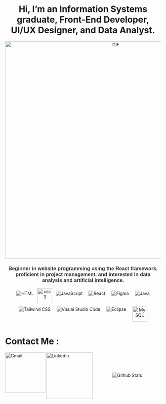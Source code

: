 <h1 align="center">Hi, I’m an Information Systems graduate, Front-End Developer, UI/UX Designer, and Data Analyst.</h1>
<div align="center">
<img hight="300" width="700" alt="GIF" align="center" src="https://media4.giphy.com/media/v1.Y2lkPTc5MGI3NjExd3c2N2M4Z3p6bWo3YWJ3M3VqNjRsMWk3anhxNjk2NXBsMWowY2NjbCZlcD12MV9pbnRlcm5hbF9naWZfYnlfaWQmY3Q9Zw/2IudUHdI075HL02Pkk/giphy.gif">
</div
<div style="max-width: 800px; margin: auto; padding: 20px; border: 2px solid black; border-radius: 10px; background-color: #f9f9f9; box-shadow: 0 4px 10px rgba(0, 0, 0, 0.1);">
    <h3 align="center" style="color: #333; font-family: Arial, sans-serif;">
        Beginner in website programming using the React framework, proficient in project management, and interested in data analysis and artificial intelligence.
    </h3>
</div>

<p align="left">
<p align="center">
  <img src="https://img.icons8.com/color/48/000000/html-5.png" alt="HTML" style="vertical-align:top; margin:8px;">
    <img width="48" height="48" src="https://img.icons8.com/fluency/48/css3.png" alt="css3" />
  <img src="https://img.icons8.com/color/48/000000/javascript.png" alt="JavaScript" style="vertical-align:top; margin:8px;">
  <img src="https://img.icons8.com/color/48/000000/react-native.png" alt="React" style="vertical-align:top; margin:8px;">
  <img src="https://img.icons8.com/color/48/000000/figma.png" alt="Figma" style="vertical-align:top; margin:8px;">
  <img src="https://img.icons8.com/color/48/000000/java-coffee-cup-logo.png" alt="Java" style="vertical-align:top; margin:8px;">
  <img src="https://img.icons8.com/color/48/000000/tailwindcss.png" alt="Tailwind CSS" style="vertical-align:top; margin:8px;">
  <img src="https://img.icons8.com/color/48/000000/visual-studio-code-2019.png" alt="Visual Studio Code" style="vertical-align:top; margin:8px;">
  <img src="https://img.icons8.com/color/48/000000/eclipse.png" alt="Eclipse" style="vertical-align:top; margin:8px;">
  <img src="https://img.icons8.com/ios-filled/50/000000/mysql-logo.png" alt="MySQL" style="vertical-align:top; margin:8px; width:48px; height:48px;">

</p>
<p align="center">


</p>

</p>

# Contact Me :

<p>
<a href="mailto:ashutosh.saxena.2001@gmail.com">
 <img align="left" alt="Gmail" width="130" hight="100" src="https://github.com/Xx-Ashutosh-xX/Xx-Ashutosh-xX/blob/master/assets/icons/gmail.png" />
</a>
<a href="https://www.linkedin.com/in/ashutosh-saxena-7b326817b/">
  <img align="left" alt="Linkedin" width="150" hight="100" src="https://github.com/Xx-Ashutosh-xX/Xx-Ashutosh-xX/blob/master/assets/icons/linkedin.png" />
</br>
</br>
</br>
</a>
<p align="center">
        <img src="https://raw.githubusercontent.com/mayhemantt/mayhemantt/Update/svg/Bottom.svg" alt="Github Stats" />
</p>

